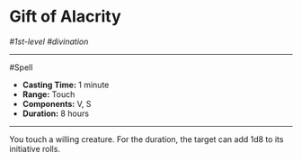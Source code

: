 # Gift of Alacrity
*#1st-level #divination*
___ 
#Spell
- **Casting Time:** 1 minute
- **Range:** Touch
- **Components:** V, S
- **Duration:** 8 hours
---
You touch a willing creature. For the duration, the target can add 1d8 to its initiative rolls.